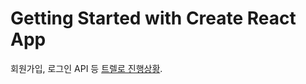 # Getting Started with Create React App

회원가입, 로그인 API 등 [트렐로 진행상황](https://trello.com/c/KH8PKdmy/31-%EC%A7%84%ED%96%89-%EC%83%81%ED%99%A9).
